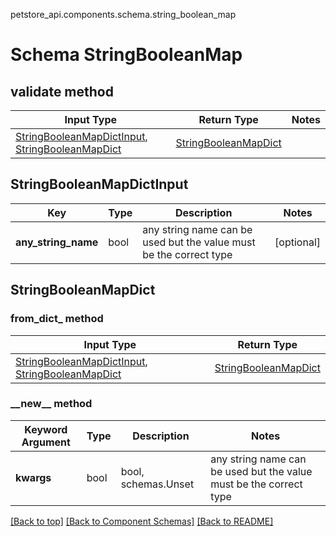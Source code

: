 petstore_api.components.schema.string_boolean_map
# Schema StringBooleanMap

## validate method
Input Type | Return Type | Notes
------------ | ------------- | -------------
[StringBooleanMapDictInput](#stringbooleanmapdictinput), [StringBooleanMapDict](#stringbooleanmapdict) | [StringBooleanMapDict](#stringbooleanmapdict) |

## StringBooleanMapDictInput
Key | Type |  Description | Notes
------------ | ------------- | ------------- | -------------
**any_string_name** | bool | any string name can be used but the value must be the correct type | [optional]

## StringBooleanMapDict
### from_dict_ method
Input Type | Return Type
---------- | -----------
[StringBooleanMapDictInput](#stringbooleanmapdictinput), [StringBooleanMapDict](#stringbooleanmapdict) | [StringBooleanMapDict](#stringbooleanmapdict)

### &lowbar;&lowbar;new&lowbar;&lowbar; method
Keyword Argument | Type | Description | Notes
---------------- | ---- | ----------- | -----
**kwargs** | bool | bool, schemas.Unset | any string name can be used but the value must be the correct type | [optional] typed value is accessed with the get_additional_property_ method

[[Back to top]](#top) [[Back to Component Schemas]](../../../README.md#Component-Schemas) [[Back to README]](../../../README.md)
